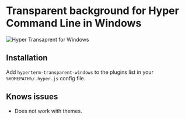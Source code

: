 # Transparent background for Hyper Command Line in Windows

![Hyper Transaprent for Windows](https://user-images.githubusercontent.com/4294781/36217619-392f4c8e-11b2-11e8-9451-972263e88d92.PNG)

## Installation

Add `hyperterm-transparent-windows` to the plugins list in your `%HOMEPATH%/.hyper.js` config file.

## Knows issues

- Does not work with themes.
